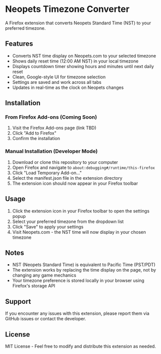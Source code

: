 # Neopets Timezone Converter

A Firefox extension that converts Neopets Standard Time (NST) to your preferred timezone.

## Features

- Converts NST time display on Neopets.com to your selected timezone
- Shows daily reset time (12:00 AM NST) in your local timezone
- Displays countdown timer showing hours and minutes until next daily reset
- Clean, Google-style UI for timezone selection
- Settings are saved and work across all tabs
- Updates in real-time as the clock on Neopets changes

## Installation

### From Firefox Add-ons (Coming Soon)
1. Visit the Firefox Add-ons page (link TBD)
2. Click "Add to Firefox"
3. Confirm the installation

### Manual Installation (Developer Mode)
1. Download or clone this repository to your computer
2. Open Firefox and navigate to `about:debugging#/runtime/this-firefox`
3. Click "Load Temporary Add-on..."
4. Select the manifest.json file in the extension directory
5. The extension icon should now appear in your Firefox toolbar

## Usage

1. Click the extension icon in your Firefox toolbar to open the settings popup
2. Select your preferred timezone from the dropdown list
3. Click "Save" to apply your settings
4. Visit Neopets.com - the NST time will now display in your chosen timezone

## Notes

- NST (Neopets Standard Time) is equivalent to Pacific Time (PST/PDT)
- The extension works by replacing the time display on the page, not by changing any game mechanics
- Your timezone preference is stored locally in your browser using Firefox's storage API

## Support

If you encounter any issues with this extension, please report them via GitHub issues or contact the developer.

## License

MIT License - Feel free to modify and distribute this extension as needed.
